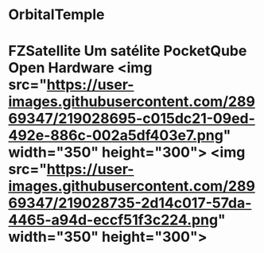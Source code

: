 # OrbitalTemple
# FZSatellite Um satélite PocketQube Open Hardware  &lt;img src="https://user-images.githubusercontent.com/28969347/219028695-c015dc21-09ed-492e-886c-002a5df403e7.png" width="350" height="300"> &lt;img src="https://user-images.githubusercontent.com/28969347/219028735-2d14c017-57da-4465-a94d-eccf51f3c224.png" width="350" height="300">

